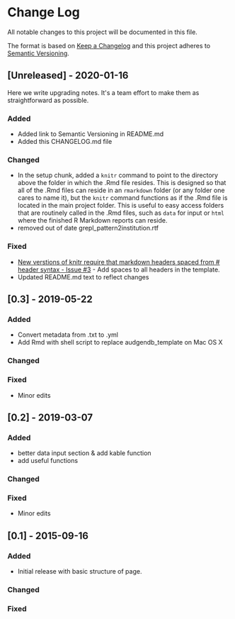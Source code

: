 
# Change Log
All notable changes to this project will be documented in this file.
 
The format is based on [Keep a Changelog](http://keepachangelog.com/)
and this project adheres to [Semantic Versioning](http://semver.org/).
 
## [Unreleased] - 2020-01-16
 
Here we write upgrading notes. It's a team effort to make them as
straightforward as possible.
 
### Added
- Added link to Semantic Versioning in README.md
- Added this CHANGELOG.md file
 
### Changed

- In the setup chunk, added a `knitr` command to point to the directory above the folder in which the .Rmd file resides. This is designed so that all of the .Rmd files can reside in an `rmarkdown` folder (or any folder one cares to name it), but the `knitr` command functions as if the .Rmd file is located in the main project folder. This is useful to easy access folders that are routinely called in the .Rmd files, such as `data` for input or `html` where the finished R Markdown reports can reside. 
- removed out of date grepl_pattern2institution.rtf
 
### Fixed

- [New verstions of knitr require that markdown headers spaced from # header syntax - Issue #3](https://github.com/ebciii/audgendb_rmd_template/issues/3)  - Add spaces to all headers in the template. 
- Updated README.md text to reflect changes
 
## [0.3] - 2019-05-22
  
### Added

- Convert metadata from .txt to .yml
- Add Rmd with shell script to replace audgendb_template on Mac OS X
 
### Changed
 
### Fixed

- Minor edits

## [0.2] - 2019-03-07
  
### Added

- better data input section & add kable function
- add useful functions
 
### Changed
 
### Fixed

- Minor edits
 
## [0.1] - 2015-09-16
 
### Added

- Initial release with basic structure of page.
  
### Changed

### Fixed
